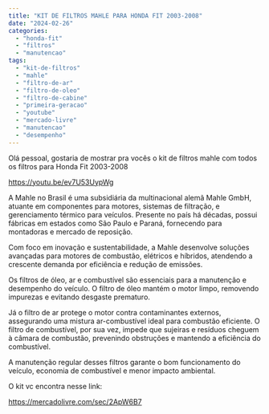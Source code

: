 ```yaml
---
title: "KIT DE FILTROS MAHLE PARA HONDA FIT 2003-2008"
date: "2024-02-26"
categories:
  - "honda-fit"
  - "filtros"
  - "manutencao"
tags:
  - "kit-de-filtros"
  - "mahle"
  - "filtro-de-ar"
  - "filtro-de-oleo"
  - "filtro-de-cabine"
  - "primeira-geracao"
  - "youtube"
  - "mercado-livre"
  - "manutencao"
  - "desempenho"
---
```


Olá pessoal, gostaria de mostrar pra vocês o kit de filtros mahle com todos os filtros para Honda Fit 2003-2008

https://youtu.be/ev7U53UypWg

A Mahle no Brasil é uma subsidiária da multinacional alemã Mahle GmbH, atuante em componentes para motores, sistemas de filtração, e gerenciamento térmico para veículos. Presente no país há décadas, possui fábricas em estados como São Paulo e Paraná, fornecendo para montadoras e mercado de reposição.

Com foco em inovação e sustentabilidade, a Mahle desenvolve soluções avançadas para motores de combustão, elétricos e híbridos, atendendo a crescente demanda por eficiência e redução de emissões.

Os filtros de óleo, ar e combustível são essenciais para a manutenção e desempenho do veículo. O filtro de óleo mantém o motor limpo, removendo impurezas e evitando desgaste prematuro.

Já o filtro de ar protege o motor contra contaminantes externos, assegurando uma mistura ar-combustível ideal para combustão eficiente. O filtro de combustível, por sua vez, impede que sujeiras e resíduos cheguem à câmara de combustão, prevenindo obstruções e mantendo a eficiência do combustível.

A manutenção regular desses filtros garante o bom funcionamento do veículo, economia de combustível e menor impacto ambiental.

O kit vc encontra nesse link:

https://mercadolivre.com/sec/2ApW6B7
